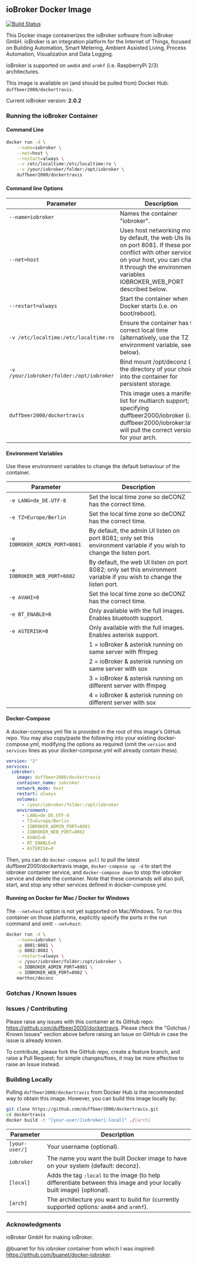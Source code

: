 ## ioBroker Docker Image

[![Build Status](https://travis-ci.org/duffbeer2000/dockertravis.svg?branch=master)](https://travis-ci.org/duffbeer2000/dockertravis)

This Docker image containerizes the ioBroker software from ioBroker GmbH. ioBroker is an integration platform for the Internet of Things, focused on Building Automation, Smart Metering, Ambient Assisted Living, Process Automation, Visualization and Data Logging.

ioBroker is supported on `amd64` and `armhf` (i.e. RaspberryPi 2/3) architectures.

This image is available on (and should be pulled from) Docker Hub: `duffbeer2000/dockertravis`.

Current ioBroker version: **2.0.2**

### Running the ioBroker Container

#### Command Line

```bash
docker run -d \
    --name=iobroker \
    --net=host \
    --restart=always \
    --v /etc/localtime:/etc/localtime:ro \
    --v /your/iobroker/folder:/opt/iobroker \
    duffbeer2000/dockertravis
```

#### Command line Options

|Parameter|Description|
|---------|-----------|
|`--name=iobroker`|Names the container "iobroker".|
|`--net=host`|Uses host networking mode; by default, the web UIs listen on port 8081. If these port conflict with other services on your host, you can change it through the environment variables IOBROKER_WEB_PORT described below.|
|`--restart=always`|Start the container when Docker starts (i.e. on boot/reboot).|
|`-v /etc/localtime:/etc/localtime:ro`|Ensure the container has the correct local time (alternatively, use the TZ environment variable, see below).|
|`-v /your/iobroker/folder:/opt/iobroker`|Bind mount /opt/deconz (or the directory of your choice) into the container for persistent storage.|
|`duffbeer2000/dockertravis`|This image uses a manifest list for multiarch support; specifying duffbeer2000/iobroker (i.e. duffbeer2000/iobroker:latest) will pull the correct version for your arch.|

#### Environment Variables

Use these environment variables to change the default behaviour of the container.

|Parameter|Description|
|---------|-----------|
|`-e LANG=de_DE.UTF-8`|Set the local time zone so deCONZ has the correct time.|
|`-e TZ=Europe/Berlin`|Set the local time zone so deCONZ has the correct time.|
|`-e IOBROKER_ADMIN_PORT=8081`|By default, the admin UI listen on port 8081; only set this environment variable if you wish to change the listen port.|
|`-e IOBROKER_WEB_PORT=8082`|By default, the web UI listen on port 8082; only set this environment variable if you wish to change the listen port.|
|`-e AVAHI=0`|Set the local time zone so deCONZ has the correct time.|
|`-e BT_ENABLE=0`|Only available with the full images. Enables bluetooth support.|
|`-e ASTERISK=0`|Only available with the full images. Enables asterisk support.|
||1 = ioBroker & asterisk running on same server with ffmpeg|
||2 = ioBroker & asterisk running on same server with sox|
||3 = ioBroker & asterisk running on different server with ffmpeg|
||4 = ioBroker & asterisk running on different server with sox|

#### Docker-Compose

A docker-compose.yml file is provided in the root of this image's GitHub repo. You may also copy/paste the following into your existing docker-compose.yml, modifying the options as required (omit the `version` and `services` lines as your docker-compose.yml will already contain these).

```yaml
version: "2"
services:
  iobroker:
    image: duffbeer2000/dockertravis
    container_name: iobroker
    network_mode: host
    restart: always
    volumes:
      - /your/iobroker/folder:/opt/iobroker
    environment:
      - LANG=de_DE.UTF-8
      - TZ=Europe/Berlin
      - IOBROKER_ADMIN_PORT=8081
      - IOBROKER_WEB_PORT=8082
      - AVAHI=0
      - BT_ENABLE=0
      - ASTERISK=0
```

Then, you can do `docker-compose pull` to pull the latest duffbeer2000/dockertravis image, `docker-compose up -d` to start the iobroker container service, and `docker-compose down` to stop the iobroker service and delete the container. Note that these commands will also pull, start, and stop any other services defined in docker-compose.yml.

#### Running on Docker for Mac / Docker for Windows

The `--net=host` option is not yet supported on Mac/Windows. To run this container on those platforms, explicitly specify the ports in the run command and omit `--net=host`:

```bash
docker run -d \
    --name=iobroker \
    -p 8081:8081 \
    -p 8082:8082 \
    --restart=always \
    -v /your/iobroker/folder:/opt/iobroker \
    -e IOBROKER_ADMIN_PORT=8081 \
    -e IOBROKER_WEB_PORT=8082 \
    marthoc/deconz
```


### Gotchas / Known Issues


### Issues / Contributing

Please raise any issues with this container at its GitHub repo: https://github.com/duffbeer2000/dockertravis. Please check the "Gotchas / Known Issues" section above before raising an Issue on GitHub in case the issue is already known.

To contribute, please fork the GitHub repo, create a feature branch, and raise a Pull Request; for simple changes/fixes, it may be more effective to raise an Issue instead.

### Building Locally

Pulling `duffbeer2000/dockertravis` from Docker Hub is the recommended way to obtain this image. However, you can build this image locally by:

```bash
git clone https://github.com/duffbeer2000/dockertravis.git
cd dockertravis
docker build -t "[your-user/]iobroker[:local]" ./[arch]
```

|Parameter|Description|
|---------|-----------|
|`[your-user/]`|Your username (optional).|
|`iobroker`|The name you want the built Docker image to have on your system (default: deconz).|
|`[local]`|Adds the tag `:local` to the image (to help differentiate between this image and your locally built image) (optional).|
|`[arch]`|The architecture you want to build for (currently supported options: `amd64` and `armhf`).|

### Acknowledgments

ioBroker GmbH for making ioBroker.

@buanet for his iobroker container from which I was inspired: https://github.com/buanet/docker-iobroker.
